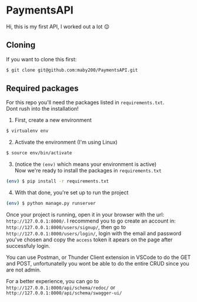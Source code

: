 # PaymentsAPI


Hi, this is my first API, I worked out a lot :relieved:

## Cloning
If you want to clone this first:

```bash
$ git clone git@github.com:maby200/PaymentsAPI.git
```
## Required packages
For this repo you'll need the packages listed in `requirements.txt`.\
Dont rush into the installation! 
1. First, create a new environment
```bash
$ virtualenv env
```
2. Activate the environment (I'm using Linux)
```bash
$ source env/bin/activate
```
3. (notice the `(env)` which means your environment is active)\
Now we're ready to install the packages in `requirements.txt`
```bash
(env) $ pip install -r requirements.txt
```
4. With that done, you're set up to run the project
```bash
(env) $ python manage.py runserver
```

Once your project is running, open it in your browser with the url: `http://127.0.0.1:8000/`. I recommend you to go create an account in:
`http://127.0.0.1:8000/users/signup/`, then go to `http://127.0.0.1:8000/users/login/`, login with the email and password you've chosen and copy the `access` token it apears on the page after successfuly login.

You can use Postman, or Thunder Client extension in VSCode to do the GET and POST, unfortunatelly you wont be able to do the entire CRUD since you are not admin.

For a better experience, you can go to `http://127.0.0.1:8000/api/schema/redoc/` or `http://127.0.0.1:8000/api/schema/swagger-ui/`
